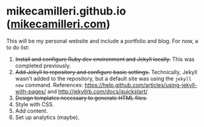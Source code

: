 # mikecamilleri.github.io ([mikecamilleri.com](http://mikecamilleri.com))

This will be my personal website and include a portfolio and blog. For now, a to do list:

1. ~~Install and configure Ruby dev environment and Jekyll locally.~~ This was completed previously.
2. ~~Add Jekyll to repository and configure basic settings.~~ Technically, Jekyll wasn't added to the repository, but a default site was using the `jekyll new` command. References: https://help.github.com/articles/using-jekyll-with-pages/ and http://jekyllrb.com/docs/quickstart/
3. ~~Design templates necessary to generate HTML files.~~
4. Style with CSS.
5. Add content.
6. Set up analytics (maybe). 
